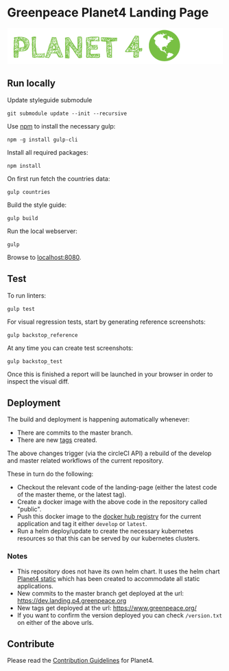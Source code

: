 # Greenpeace Planet4 Landing Page

![Planet4](./planet4.png)

## Run locally

Update styleguide submodule

    git submodule update --init --recursive

Use [npm](https://www.npmjs.com/) to install the necessary gulp:

    npm -g install gulp-cli

Install all required packages:

    npm install

On first run fetch the countries data:

    gulp countries

Build the style guide:

    gulp build

Run the local webserver:

    gulp

Browse to [localhost:8080](http://localhost:9000).

## Test

To run linters:

    gulp test

For visual regression tests, start by generating reference screenshots:

    gulp backstop_reference

At any time you can create test screenshots:

    gulp backstop_test

Once this is finished a report will be launched in your browser in order to inspect the visual diff.

## Deployment

The build and deployment is happening automatically whenever:

- There are commits to the master branch.
- There are new [tags](https://github.com/greenpeace/planet4-landing-page/tags) created.

The above changes trigger (via the circleCI API) a rebuild of the develop and master related workflows of the current repository.

These in turn do the following:

- Checkout the relevant code of the landing-page (either the latest code of the master theme, or the latest tag).
- Create a docker image with the above code in the repository called "public".
- Push this docker image to the [docker hub registry](https://hub.docker.com/r/greenpeaceinternational/p4-landing-page) for the current application and tag it either `develop` or `latest`.
- Run a helm deploy/update to create the necessary kubernetes resources so that this can be served by our kubernetes clusters.

### Notes

- This repository does not have its own helm chart. It uses the helm chart [Planet4 static](https://github.com/greenpeace/planet4-helm-static) which has been created to accommodate all static applications.
- New commits to the master branch get deployed at the url: https://dev.landing.p4.greenpeace.org
- New tags get deployed at the url: https://www.greenpeace.org/
- If you want to confirm the version deployed you can check `/version.txt` on either of the above urls.

## Contribute

Please read the [Contribution Guidelines](https://planet4.greenpeace.org/handbook/dev-contribute-to-planet4/) for Planet4.
